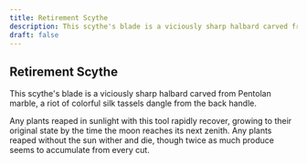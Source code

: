 ```yaml
---
title: Retirement Scythe
description: This scythe's blade is a viciously sharp halbard carved from Pentolan marble, a riot of colorful silk tassels dangle from the back handle....
draft: false
---
```


## Retirement Scythe

This scythe's blade is a viciously sharp halbard carved from Pentolan marble, a riot of colorful silk tassels dangle from the back handle.

Any plants reaped in sunlight with this tool rapidly recover, growing to their original state by the time the moon reaches its next zenith. Any plants reaped without the sun wither and die, though twice as much produce seems to accumulate from every cut.
